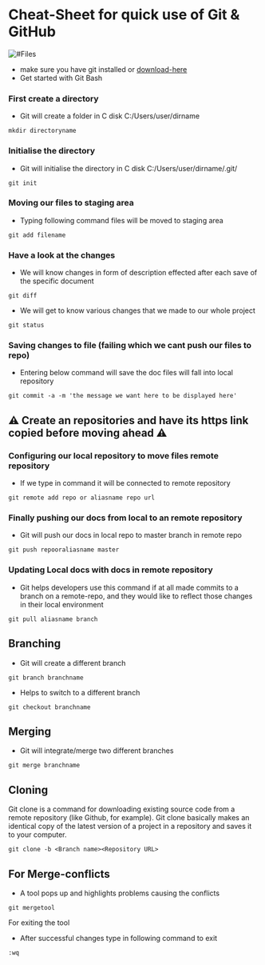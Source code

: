 # Cheat-Sheet for quick use of Git & GitHub 

![#Files](https://o.remove.bg/downloads/c34af629-2b18-4b31-ae94-9e177da26655/install-git-for-multiple-users-removebg-preview.png) 
<!-- <img src="https://github.com/favicon.ico" align="center" height="48" width="48" left="60" top="10"></a> -->

<!-- ![test](https://github.com/favicon.ico) -->
<!-- ![image](https://github.com/favicon.ico) -->
- make sure you have git installed or [download-here](https://git-scm.com/downloads)
- Get started with Git Bash
### First create a directory
- Git will create a folder in C disk C:/Users/user/dirname 
```
mkdir directoryname
```
### Initialise the directory
- Git will initialise the directory in C disk C:/Users/user/dirname/.git/
```
git init
```
### Moving our files to staging area
- Typing following command files will be moved to staging area
```
git add filename
```
### Have a look at the changes
- We will know changes in form of description effected after each save of the specific document
```
git diff
```
- We will get to know various changes that we made to our whole project
```
git status
```
### Saving changes to file (failing which we cant push our files to repo)
- Entering below command will save the doc files will fall into local repository
```
git commit -a -m 'the message we want here to be displayed here'
```
## :warning: Create an repositories and have its https link copied before moving ahead :warning:
### Configuring our local repository to move files remote repository  
- If we type in command it will be connected to remote repository

```
git remote add repo or aliasname repo url
```
### Finally pushing our docs from local to an remote repository
- Git will push our docs in local repo to master branch in remote repo 
```
git push repooraliasname master
```
### Updating Local docs with docs in remote repository
- Git helps developers use this command if at all made commits to a branch on a remote-repo, and they would like to reflect those changes in their local environment
```
git pull aliasname branch
```
## Branching

- Git will create a different branch 
```
git branch branchname
```
- Helps to switch to a different branch 
```
git checkout branchname
```
## Merging
- Git will integrate/merge two different branches 
```
git merge branchname
```
## Cloning
Git clone is a command for downloading existing source code from a remote repository (like Github, for example). Git clone basically makes an identical copy of the latest version of a project in a repository and saves it to your computer.
```
git clone -b <Branch name><Repository URL>  

```

## For Merge-conflicts
- A tool pops up and highlights problems causing the conflicts
```
git mergetool
```
For exiting the tool 
- After successful changes type in following command to exit
```
:wq
```

